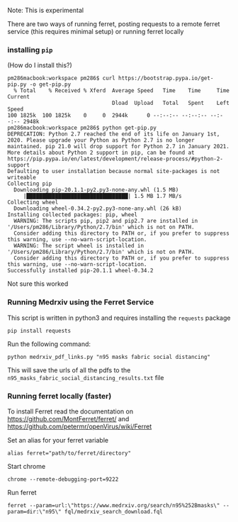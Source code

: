 Note: This is experimental

There are two ways of running ferret, posting requests to a remote ferret service (this requires minimal setup) or running ferret locally

### installing `pip`
(How do I install this?) 
```
pm286macbook:workspace pm286$ curl https://bootstrap.pypa.io/get-pip.py -o get-pip.py
  % Total    % Received % Xferd  Average Speed   Time    Time     Time  Current
                                 Dload  Upload   Total   Spent    Left  Speed
100 1825k  100 1825k    0     0  2944k      0 --:--:-- --:--:-- --:--:-- 2948k
pm286macbook:workspace pm286$ python get-pip.py
DEPRECATION: Python 2.7 reached the end of its life on January 1st, 2020. Please upgrade your Python as Python 2.7 is no longer maintained. pip 21.0 will drop support for Python 2.7 in January 2021. More details about Python 2 support in pip, can be found at https://pip.pypa.io/en/latest/development/release-process/#python-2-support
Defaulting to user installation because normal site-packages is not writeable
Collecting pip
  Downloading pip-20.1.1-py2.py3-none-any.whl (1.5 MB)
     |████████████████████████████████| 1.5 MB 1.7 MB/s 
Collecting wheel
  Downloading wheel-0.34.2-py2.py3-none-any.whl (26 kB)
Installing collected packages: pip, wheel
  WARNING: The scripts pip, pip2 and pip2.7 are installed in '/Users/pm286/Library/Python/2.7/bin' which is not on PATH.
  Consider adding this directory to PATH or, if you prefer to suppress this warning, use --no-warn-script-location.
  WARNING: The script wheel is installed in '/Users/pm286/Library/Python/2.7/bin' which is not on PATH.
  Consider adding this directory to PATH or, if you prefer to suppress this warning, use --no-warn-script-location.
Successfully installed pip-20.1.1 wheel-0.34.2
```
Not sure this worked

### Running Medrxiv using the Ferret Service
This script is written in python3 and requires installing the `requests` package
    
    pip install requests

Run the following command:

    python medrxiv_pdf_links.py "n95 masks fabric social distancing"

This will save the urls of all the pdfs to the `n95_masks_fabric_social_distancing_results.txt` file 

### Running ferret locally (faster)
To install Ferret read the documentation on https://github.com/MontFerret/ferret/ and https://github.com/petermr/openVirus/wiki/Ferret

Set an alias for your ferret variable

    alias ferret="path/to/ferret/directory"

Start chrome 

    chrome --remote-debugging-port=9222
    
Run ferret

    ferret --param=url:\"https://www.medrxiv.org/search/n95%252Bmasks\" --param=dir:\"n95\" fql/medrxiv_search_download.fql
